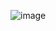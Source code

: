 ![image](https://user-images.githubusercontent.com/74044292/119117116-e0254680-ba63-11eb-9a8c-d58097a2a906.png)